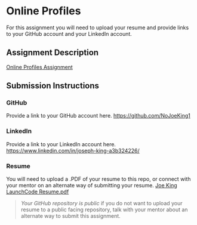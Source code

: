 # Online Profiles
For this assignment you will need to upload your resume and provide links to your GitHub account and your LinkedIn account.

## Assignment Description
[Online Profiles Assignment](https://education.launchcode.org/liftoff/modules/assignments/online-profiles)

## Submission Instructions
 
### GitHub
Provide a link to your GitHub account here.
https://github.com/NoJoeKing1

### LinkedIn
Provide a link to your LinkedIn account here.
https://www.linkedin.com/in/joseph-king-a3b324226/

### Resume
You will need to upload a .PDF of your resume to this repo, or connect with your mentor on an alternate way of submitting your resume.
[Joe King LaunchCode Resume.pdf](https://github.com/NoJoeKing1/liftoff-assignments/files/7927525/Joe.King.LaunchCode.Resume.pdf)

> *Your GitHub repository is public* if you do not want to upload your resume to a public facing repository, talk with your mentor about an alternate way to submit this assignment.
